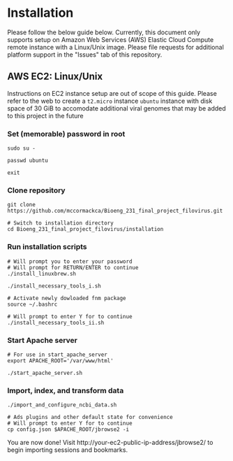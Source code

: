 # Installation

Please follow the below guide below. Currently, this document only supports setup on Amazon Web Services (AWS) Elastic Cloud Compute remote instance with a Linux/Unix image. Please file requests for additional platform support in the "Issues" tab of this repository.

## AWS EC2: Linux/Unix

Instructions on EC2 instance setup are out of scope of this guide. Please refer to the web to create a `t2.micro` instance  `ubuntu` instance with disk space of 30 GiB to accomodate additional viral genomes that may be added to this project in the future

### Set (memorable) password in root

```
sudo su -

passwd ubuntu

exit
```

### Clone repository

```
git clone https://github.com/mccormackca/Bioeng_231_final_project_filovirus.git

# Switch to installation directory
cd Bioeng_231_final_project_filovirus/installation
```

### Run installation scripts

```
# Will prompt you to enter your password
# Will prompt for RETURN/ENTER to continue
./install_linuxbrew.sh

./install_necessary_tools_i.sh

# Activate newly dowloaded fnm package
source ~/.bashrc

# Will prompt to enter Y for to continue
./install_necessary_tools_ii.sh
```

### Start Apache server

```
# For use in start_apache_server
export APACHE_ROOT='/var/www/html'

./start_apache_server.sh
```

### Import, index, and transform data  

```
./import_and_configure_ncbi_data.sh

# Ads plugins and other default state for convenience
# Will prompt to enter Y for to continue
cp config.json $APACHE_ROOT/jbrowse2 -i
```

You are now done! Visit http://your-ec2-public-ip-address/jbrowse2/ to begin importing sessions and bookmarks.
